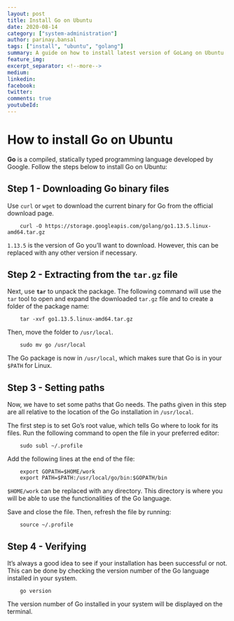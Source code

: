 ```yaml
---
layout: post
title: Install Go on Ubuntu
date: 2020-08-14
category: ["system-administration"]
author: parinay.bansal
tags: ["install", "ubuntu", "golang"]
summary: A guide on how to install latest version of GoLang on Ubuntu
feature_img: 
excerpt_separator: <!--more-->
medium: 
linkedin:
facebook:
twitter:
comments: true
youtubeId: 
---
```


# How to install Go on Ubuntu

**Go** is a compiled, statically typed programming language developed by Google. Follow the steps below to install Go on Ubuntu:

## Step 1 - Downloading Go binary files

Use `curl` or `wget` to download the current binary for Go from the official download page.

```
    curl -O https://storage.googleapis.com/golang/go1.13.5.linux-amd64.tar.gz
```

`1.13.5` is the version of Go you’ll want to download. However, this can be replaced with any other version if necessary.

## Step 2 - Extracting from the `tar.gz` file

Next, use **`tar`** to unpack the package. The following command will use the `tar` tool to open and expand the downloaded `tar.gz` file and to create a folder of the package name:

```
    tar -xvf go1.13.5.linux-amd64.tar.gz
```

Then, move the folder to `/usr/local`.

```
    sudo mv go /usr/local
```
The Go package is now in `/usr/local`, which makes sure that Go is in your `$PATH` for Linux.

## Step 3 - Setting paths

Now, we have to set some paths that Go needs. The paths given in this step are all relative to the location of the Go installation in `/usr/local`.

The first step is to set Go’s root value, which tells Go where to look for its files. Run the following command to open the file in your preferred editor:

```
    sudo subl ~/.profile
```

Add the following lines at the end of the file:

```
    export GOPATH=$HOME/work
    export PATH=$PATH:/usr/local/go/bin:$GOPATH/bin
```

`$HOME/work` can be replaced with any directory. This directory is where you will be able to use the functionalities of the Go language.

Save and close the file. Then, refresh the file by running:

```
    source ~/.profile
```


## Step 4 - Verifying

It’s always a good idea to see if your installation has been successful or not. This can be done by checking the version number of the Go language installed in your system.

```
    go version
```

The version number of Go installed in your system will be displayed on the terminal.
